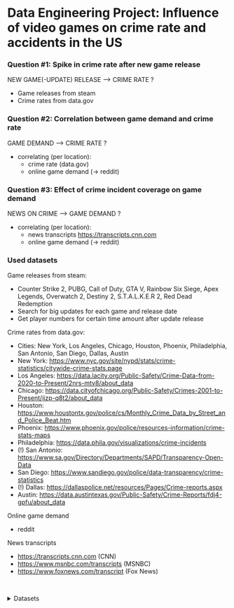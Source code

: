 # Data Engineering Project: Influence of video games on crime rate and accidents in the US

### Question #1: Spike in crime rate after new game release

NEW GAME(-UPDATE) RELEASE --> CRIME RATE ?
* Game releases from steam
* Crime rates from data.gov

### Question #2: Correlation between game demand and crime rate

GAME DEMAND --> CRIME RATE ?
* correlating (per location):
  * crime rate (data.gov)
  * online game demand (-> reddit)

### Question #3: Effect of crime incident coverage on game demand

NEWS ON CRIME --> GAME DEMAND ?
* correlating (per location):
  * news transcripts https://transcripts.cnn.com
  * online game demand (-> reddit)


### Used datasets
Game releases from steam:
- Counter Strike 2, PUBG, Call of Duty, GTA V, Rainbow Six Siege, Apex Legends, Overwatch 2, Destiny 2, S.T.A.L.K.E.R 2, Red Dead Redemption
- Search for big updates for each game and release date
- Get player numbers for certain time amount after update release

Crime rates from data.gov:
- Cities: New York, Los Angeles, Chicago, Houston, Phoenix, Philadelphia, San Antonio, San Diego, Dallas, Austin
- New York: https://www.nyc.gov/site/nypd/stats/crime-statistics/citywide-crime-stats.page
- Los Angeles: https://data.lacity.org/Public-Safety/Crime-Data-from-2020-to-Present/2nrs-mtv8/about_data
- Chicago: https://data.cityofchicago.org/Public-Safety/Crimes-2001-to-Present/ijzp-q8t2/about_data
- Houston: https://www.houstontx.gov/police/cs/Monthly_Crime_Data_by_Street_and_Police_Beat.htm
- Phoenix: https://www.phoenix.gov/police/resources-information/crime-stats-maps
- Philadelphia: https://data.phila.gov/visualizations/crime-incidents
- (!) San Antonio: https://www.sa.gov/Directory/Departments/SAPD/Transparency-Open-Data
- San Diego: https://www.sandiego.gov/police/data-transparency/crime-statistics
- (!) Dallas: https://dallaspolice.net/resources/Pages/Crime-reports.aspx
- Austin: https://data.austintexas.gov/Public-Safety/Crime-Reports/fdj4-gpfu/about_data

Online game demand
* reddit

News transcripts
* https://transcripts.cnn.com (CNN)
* https://www.msnbc.com/transcripts (MSNBC)
* https://www.foxnews.com/transcript (Fox News)



&nbsp;
&nbsp;

<details>

<summary>Datasets</summary>


#### Datapool A: Datasets for real-life events in the US (or different countries)
- ⁠Crime Rate Los Angeles, 2020-present: https://catalog.data.gov/dataset/crime-data-from-2020-to-present
- ⁠New York City: Motor Vehicle Collisions Crashes: https://catalog.data.gov/dataset/motor-vehicle-collisions-crashes
- New York City: NYPD Arrest Data (Year to Date): https://catalog.data.gov/dataset/nypd-arrest-data-year-to-date
- ⁠All US crime datasets: https://catalog.data.gov/dataset/?q=crime&sort=views_recent+desc&ext_location=&ext_bbox=&ext_prev_extent=
- France, Crimes et délits enregistrés par les services de gendarmerie et de police depuis 2012: https://www.data.gouv.fr/fr/datasets/crimes-et-delits-enregistres-par-les-services-de-gendarmerie-et-de-police-depuis-2012/
- ⁠All crime datasets by the German government: https://www.govdata.de/suche?q=Kriminalit%C3%A4t
- https://transcripts.cnn.com
- https://dataverse.harvard.edu/dataset.xhtml?persistentId=doi:10.7910/DVN/ISDPJU
- https://github.com/notnews/cnn_transcripts?tab=readme-ov-file
- reddit
- Mass shootings: Mass shootings googlen


#### Datapool B: Datasets for Game stats (e.g on steam, stats such as current player count)
- ⁠PC Video Games Steam Charts: https://steamdb.info/charts/
- GTA 5 Historical Player Data: https://steamdb.info/app/271590/charts/
- Counter Strike Historical Player Data: https://steamdb.info/app/730/charts/
- ⁠Collection of datasets or APIs for video games: https://github.com/leomaurodesenv/game-datasets
- ⁠Video Game Sales: https://www.kaggle.com/datasets/gregorut/videogamesales
- ⁠Video Game Synopsis: https://www.kaggle.com/datasets/maso0dahmed/video-games-data
- ⁠Wikipedia, list of best selling and their release date: https://en.wikipedia.org/wiki/List_of_best-selling_video_games
- ⁠Video Game Rating by ESRB: https://www.kaggle.com/datasets/imohtn/video-games-rating-by-esrb
- Video game and aggression data: https://rdrr.io/github/profandyfield/discovr/man/video_games.html

Final Datasets (for Games A,B,C...):
- current player count
- age restriction


</details>

